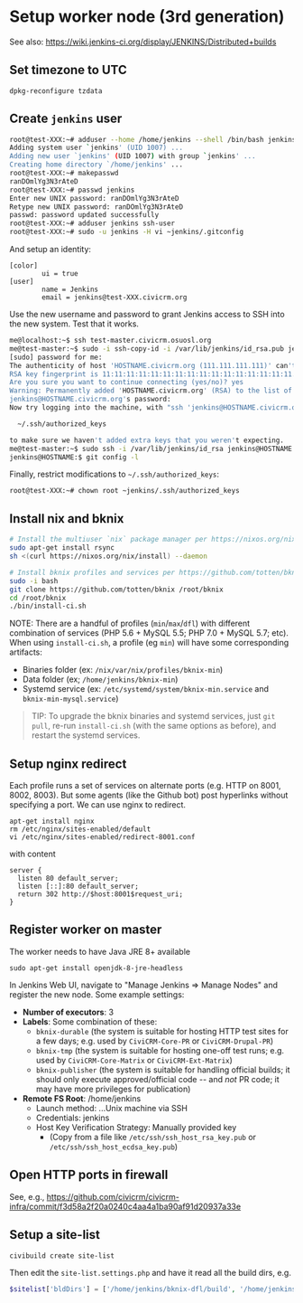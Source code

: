 # Setup worker node (3rd generation)

See also: https://wiki.jenkins-ci.org/display/JENKINS/Distributed+builds

## Set timezone to UTC

```
dpkg-reconfigure tzdata
```

## Create `jenkins` user

```bash
root@test-XXX:~# adduser --home /home/jenkins --shell /bin/bash jenkins
Adding system user `jenkins' (UID 1007) ...
Adding new user `jenkins' (UID 1007) with group `jenkins' ...
Creating home directory `/home/jenkins' ...
root@test-XXX:~# makepasswd
ranDOmlYg3N3rAteD
root@test-XXX:~# passwd jenkins
Enter new UNIX password: ranDOmlYg3N3rAteD
Retype new UNIX password: ranDOmlYg3N3rAteD
passwd: password updated successfully
root@test-XXX:~# adduser jenkins ssh-user
root@test-XXX:~# sudo -u jenkins -H vi ~jenkins/.gitconfig
```

And setup an identity:

```
[color]
        ui = true
[user]
        name = Jenkins
        email = jenkins@test-XXX.civicrm.org
```

Use the new username and password to grant Jenkins access to SSH
into the new system. Test that it works.

```bash
me@localhost:~$ ssh test-master.civicrm.osuosl.org
me@test-master:~$ sudo -i ssh-copy-id -i /var/lib/jenkins/id_rsa.pub jenkins@HOSTNAME.civicrm.org
[sudo] password for me:
The authenticity of host 'HOSTNAME.civicrm.org (111.111.111.111)' can't be established.
RSA key fingerprint is 11:11:11:11:11:11:11:11:11:11:11:11:11:11:11:11.
Are you sure you want to continue connecting (yes/no)? yes
Warning: Permanently added 'HOSTNAME.civicrm.org' (RSA) to the list of known hosts.
jenkins@HOSTNAME.civicrm.org's password:
Now try logging into the machine, with "ssh 'jenkins@HOSTNAME.civicrm.org'", and check in:

  ~/.ssh/authorized_keys

to make sure we haven't added extra keys that you weren't expecting.
me@test-master:~$ sudo ssh -i /var/lib/jenkins/id_rsa jenkins@HOSTNAME.civicrm.org
jenkins@HOSTNAME:$ git config -l
```

Finally, restrict modifications to `~/.ssh/authorized_keys`:

```
root@test-XXX:~# chown root ~jenkins/.ssh/authorized_keys
```

## Install nix and bknix

```bash
# Install the multiuser `nix` package manager per https://nixos.org/nix/manual/#sect-multi-user-installation
sudo apt-get install rsync
sh <(curl https://nixos.org/nix/install) --daemon

# Install bknix profiles and services per https://github.com/totten/bknix/blob/master/doc/install-other.md
sudo -i bash
git clone https://github.com/totten/bknix /root/bknix
cd /root/bknix
./bin/install-ci.sh
```

NOTE: There are a handful of profiles (`min`/`max`/`dfl`) with different
combination of services (PHP 5.6 + MySQL 5.5; PHP 7.0 + MySQL 5.7; etc). 
When using `install-ci.sh`, a profile (eg `min`) will have some corresponding
artifacts:

* Binaries folder (ex: `/nix/var/nix/profiles/bknix-min`)
* Data folder (ex; `/home/jenkins/bknix-min`)
* Systemd service (ex: `/etc/systemd/system/bknix-min.service` and `bknix-min-mysql.service`)

> TIP: To upgrade the bknix binaries and systemd services, just `git pull`,
> re-run `install-ci.sh` (with the same options as before), and restart
> the systemd services.

## Setup nginx redirect

Each profile runs a set of services on alternate ports (e.g. HTTP on 8001,
8002, 8003). But some agents (like the Github bot) post hyperlinks without
specifying a port. We can use nginx to redirect.

```
apt-get install nginx
rm /etc/nginx/sites-enabled/default
vi /etc/nginx/sites-enabled/redirect-8001.conf
```

with content

```
server {
  listen 80 default_server;
  listen [::]:80 default_server;
  return 302 http://$host:8001$request_uri;
}
```

## Register worker on master

The worker needs to have Java JRE 8+ available

```
sudo apt-get install openjdk-8-jre-headless
```

In Jenkins Web UI, navigate to "Manage Jenkins => Manage Nodes" and register the new node. Some example settings:

* __Number of executors__: 3
* __Labels__: Some combination of these: 
    * `bknix-durable` (the system is suitable for hosting HTTP test sites for a few days; e.g. used by `CiviCRM-Core-PR` or `CiviCRM-Drupal-PR`)
    * `bknix-tmp` (the system is suitable for hosting one-off test runs; e.g. used by `CiviCRM-Core-Matrix` or `CiviCRM-Ext-Matrix`)
    * `bknix-publisher` (the system is suitable for handling official builds; it should only execute approved/official code -- and *not* PR code; it may have more privileges for publication)
* __Remote FS Root__: /home/jenkins
    * Launch method: ...Unix machine via SSH
    * Credentials: jenkins
    * Host Key Verification Strategy: Manually provided key
        * (Copy from a file like `/etc/ssh/ssh_host_rsa_key.pub` or `/etc/ssh/ssh_host_ecdsa_key.pub`)

## Open HTTP ports in firewall

See, e.g., https://github.com/civicrm/civicrm-infra/commit/f3d58a2f20a0240c4aa4a1ba90af91d20937a33e

## Setup a site-list

```
civibuild create site-list
```

Then edit the `site-list.settings.php` and have it read all the build dirs, e.g.

```php
$sitelist['bldDirs'] = ['/home/jenkins/bknix-dfl/build', '/home/jenkins/bknix-max/build', '/home/jenkins/bknix-min/build'];
```
